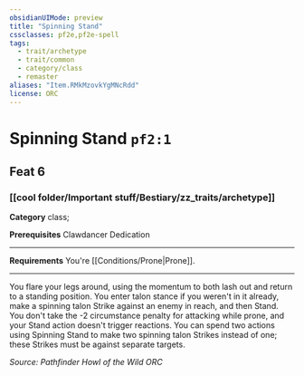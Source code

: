 ```yaml
---
obsidianUIMode: preview
title: "Spinning Stand"
cssclasses: pf2e,pf2e-spell
tags:
  - trait/archetype
  - trait/common
  - category/class
  - remaster
aliases: "Item.RMkMzovkYgMNcRdd"
license: ORC
---
```

# Spinning Stand `pf2:1`
## Feat 6
### [[cool folder/Important stuff/Bestiary/zz_traits/archetype]]

**Category** class; 



**Prerequisites** Clawdancer Dedication
* * *
**Requirements** You're [[Conditions/Prone|Prone]].

* * *

You flare your legs around, using the momentum to both lash out and return to a standing position. You enter talon stance if you weren't in it already, make a spinning talon Strike against an enemy in reach, and then Stand. You don't take the -2 circumstance penalty for attacking while prone, and your Stand action doesn't trigger reactions. You can spend two actions using Spinning Stand to make two spinning talon Strikes instead of one; these Strikes must be against separate targets.

*Source: Pathfinder Howl of the Wild*
*ORC*
